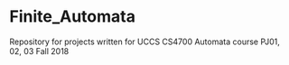 # Finite_Automata
Repository for projects written for UCCS CS4700 Automata course PJ01, 02, 03 Fall 2018
